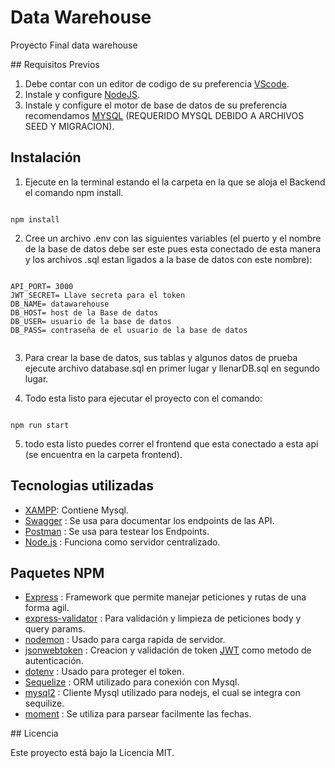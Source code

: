 # Data Warehouse

Proyecto Final data warehouse

## Requisitos Previos

1. Debe contar con un editor de codigo de su preferencia [VScode](https://code.visualstudio.com/).
2. Instale y configure [NodeJS](https://nodejs.org/es/).
3. Instale y configure el motor de base de datos de su preferencia recomendamos [MYSQL](https://www.mysql.com/downloads/) (REQUERIDO MYSQL DEBIDO A ARCHIVOS SEED Y MIGRACION).

## Instalación

1. Ejecute en la terminal estando el la carpeta en la que se aloja el Backend el comando npm install.

```

npm install

```

2. Cree un archivo .env con las siguientes variables (el puerto y el nombre de la base de datos debe ser este pues esta conectado de esta manera y los archivos .sql estan ligados a la base de datos con este nombre):

```

API_PORT= 3000
JWT_SECRET= Llave secreta para el token
DB_NAME= datawarehouse
DB_HOST= host de la Base de datos
DB_USER= usuario de la base de datos
DB_PASS= contraseña de el usuario de la base de datos


```

3. Para crear la base de datos, sus tablas y algunos datos de prueba ejecute archivo database.sql en primer lugar y llenarDB.sql en segundo lugar.

4. Todo esta listo para ejecutar el proyecto con el comando:

```

npm run start

```

5. todo esta listo puedes correr el frontend que esta conectado a esta api (se encuentra en la carpeta frontend).

## Tecnologias utilizadas

- [XAMPP](https://www.apachefriends.org/index.html): Contiene Mysql.
- [Swagger](https://editor.swagger.io/) : Se usa para documentar los endpoints de las API.
- [Postman](https://www.postman.com/) : Se usa para testear los Endpoints.
- [Node.js](https://nodejs.org) : Funciona como servidor centralizado.

## Paquetes NPM

- [Express](http://expressjs.com) : Framework que permite manejar peticiones y rutas de una forma agil.
- [express-validator](https://express-validator.github.io/) : Para validación y limpieza de peticiones body y query params.
- [nodemon](https://www.npmjs.com/package/nodemon) : Usado para carga rapida de servidor.
- [jsonwebtoken](https://www.npmjs.com/package/jsonwebtoken) : Creacion y validación de token [JWT](https://jwt.io) como metodo de autenticación.
- [dotenv](https://www.npmjs.com/package/dotenv) : Usado para proteger el token.
- [Sequelize](https://www.npmjs.com/package/sequelize) : ORM utilizado para conexión con Mysql.
- [mysql2](https://www.npmjs.com/package/mysql2) : Cliente Mysql utilizado para nodejs, el cual se integra con sequilize.
- [moment](https://www.npmjs.com/package/moment) : Se utiliza para parsear facilmente las fechas.

## Licencia

Este proyecto está bajo la Licencia MIT.
